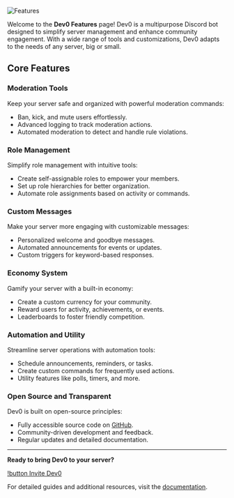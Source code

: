 ![Features](/Banners/Features.png)

Welcome to the **Dev0 Features** page! Dev0 is a multipurpose Discord bot designed to simplify server management and enhance community engagement. With a wide range of tools and customizations, Dev0 adapts to the needs of any server, big or small.

## Core Features

### Moderation Tools
Keep your server safe and organized with powerful moderation commands:
- Ban, kick, and mute users effortlessly.
- Advanced logging to track moderation actions.
- Automated moderation to detect and handle rule violations.

### Role Management
Simplify role management with intuitive tools:
- Create self-assignable roles to empower your members.
- Set up role hierarchies for better organization.
- Automate role assignments based on activity or commands.

### Custom Messages
Make your server more engaging with customizable messages:
- Personalized welcome and goodbye messages.
- Automated announcements for events or updates.
- Custom triggers for keyword-based responses.

### Economy System
Gamify your server with a built-in economy:
- Create a custom currency for your community.
- Reward users for activity, achievements, or events.
- Leaderboards to foster friendly competition.

### Automation and Utility
Streamline server operations with automation tools:
- Schedule announcements, reminders, or tasks.
- Create custom commands for frequently used actions.
- Utility features like polls, timers, and more.

### Open Source and Transparent
Dev0 is built on open-source principles:
- Fully accessible source code on [GitHub](https://github.com/Dev0-bot/dev0-source).
- Community-driven development and feedback.
- Regular updates and detailed documentation.

---

**Ready to bring Dev0 to your server?**

[!button Invite Dev0](https://dev0.devvyy.xyz/invite)

For detailed guides and additional resources, visit the [documentation](https://dev0.devvyy.xyz).